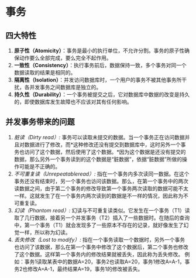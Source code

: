 # 事务

## 四大特性
1. **原子性（Atomicity）**：事务是最小的执行单位，不允许分割。事务的原子性确保动作要么全部完成，要么完全不起作用。
2. **一致性（Consistency）**：执行事务前后，数据保持一致，多个事务对同一个数据读取的结果是相同的。
3. **隔离性（Isolation）**：并发访问数据库时，一个用户的事务不被其他事务所干扰，各并发事务之间数据库是独立的。
4. **持久性（Durability）**：一个事务被提交之后，它对数据库中数据的改变是持久的，即使数据库发生故障也不应该对其有任何影响。

## 并发事务带来的问题
1. *脏读（Dirty read）:* 事务可以读取未提交的数据。当一个事务正在访问数据并且对数据进行了修改，而*这种修改还没有提交到数据库中，这时另外一个事务也访问了这个数据，然后使用了这个数据。*因为这个数据是还没有提交的数据，那么另外一个事务读到的这个数据是“脏数据”，依据“脏数据”所做的操作可能是不正确的。
2. *不可重复读（Unrepeatableread）:* 指在一个事务内多次读同一数据。在这个事务还没有结束时，另一个事务也访问该数据。那么，在第一个事务中的两次读数据之间，由于第二个事务的修改导致第一个事务两次读取的数据可能不太一样。这就发生了在一个事务内两次读到的数据是不一样的情况，因此称为不可重复读。
3. *幻读（Phantom read）:* 幻读与不可重复读类似。它发生在一个事务（T1）读取了几行数据，接着另一个并发事务（T2）插入了一些数据时。在随后的查询中，第一个事务（T1）就会发现多了一些原本不存在的记录，就好像发生了幻觉一样，所以称为幻读。
4. *丢失修改（Lost to modify）:* 指在一个事务读取一个数据时，另外一个事务也访问了该数据，那么在第一个事务中修改了这个数据后，第二个事务也修改了这个数据。这样第一个事务内的修改结果就被丢失，因此称为丢失修改。 例如：事务1读取某表中的数据A=20，事务2也读取A=20，事务1修改A=A-1，事务2也修改A=A-1，最终结果A=19，事务1的修改被丢失。